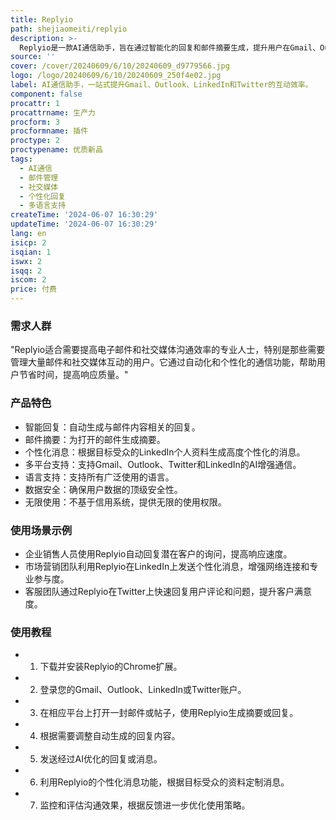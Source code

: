 ```yaml
---
title: Replyio
path: shejiaomeiti/replyio
description: >-
  Replyio是一款AI通信助手，旨在通过智能化的回复和邮件摘要生成，提升用户在Gmail、Outlook、LinkedIn和Twitter上的沟通效率。它支持多语言，确保全球用户都能使用。Replyio提供数据安全保障，并且不采用基于信用的系统，提供无限使用权限。
source: ''
cover: /cover/20240609/6/10/20240609_d9779566.jpg
logo: /logo/20240609/6/10/20240609_250f4e02.jpg
label: AI通信助手，一站式提升Gmail、Outlook、LinkedIn和Twitter的互动效率。
component: false
procattr: 1
procattrname: 生产力
procform: 3
procformname: 插件
proctype: 2
proctypename: 优质新品
tags:
  - AI通信
  - 邮件管理
  - 社交媒体
  - 个性化回复
  - 多语言支持
createTime: '2024-06-07 16:30:29'
updateTime: '2024-06-07 16:30:29'
lang: en
isicp: 2
isqian: 1
iswx: 2
isqq: 2
iscom: 2
price: 付费
---
```




### 需求人群
"Replyio适合需要提高电子邮件和社交媒体沟通效率的专业人士，特别是那些需要管理大量邮件和社交媒体互动的用户。它通过自动化和个性化的通信功能，帮助用户节省时间，提高响应质量。"

### 产品特色
* 智能回复：自动生成与邮件内容相关的回复。
* 邮件摘要：为打开的邮件生成摘要。
* 个性化消息：根据目标受众的LinkedIn个人资料生成高度个性化的消息。
* 多平台支持：支持Gmail、Outlook、Twitter和LinkedIn的AI增强通信。
* 语言支持：支持所有广泛使用的语言。
* 数据安全：确保用户数据的顶级安全性。
* 无限使用：不基于信用系统，提供无限的使用权限。

### 使用场景示例
* 企业销售人员使用Replyio自动回复潜在客户的询问，提高响应速度。
* 市场营销团队利用Replyio在LinkedIn上发送个性化消息，增强网络连接和专业参与度。
* 客服团队通过Replyio在Twitter上快速回复用户评论和问题，提升客户满意度。

### 使用教程
* 1. 下载并安装Replyio的Chrome扩展。
* 2. 登录您的Gmail、Outlook、LinkedIn或Twitter账户。
* 3. 在相应平台上打开一封邮件或帖子，使用Replyio生成摘要或回复。
* 4. 根据需要调整自动生成的回复内容。
* 5. 发送经过AI优化的回复或消息。
* 6. 利用Replyio的个性化消息功能，根据目标受众的资料定制消息。
* 7. 监控和评估沟通效果，根据反馈进一步优化使用策略。

  
